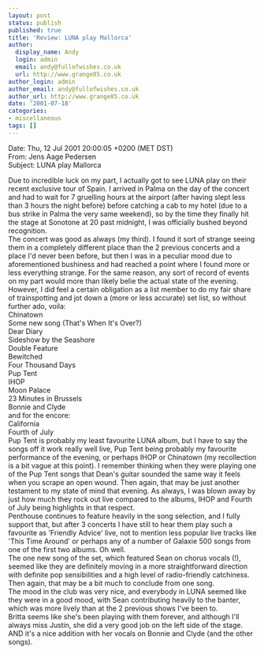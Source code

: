 ```yaml
---
layout: post
status: publish
published: true
title: 'Review: LUNA play Mallorca'
author:
  display_name: Andy
  login: admin
  email: andy@fullofwishes.co.uk
  url: http://www.grange85.co.uk
author_login: admin
author_email: andy@fullofwishes.co.uk
author_url: http://www.grange85.co.uk
date: '2001-07-18'
categories:
- miscellaneous
tags: []
---
```


Date: Thu, 12 Jul 2001 20:00:05 +0200 (MET DST)  
From: Jens Aage Pedersen   
Subject: LUNA play Mallorca  

Due to incredible luck on my part, I actually got to see LUNA play on their
recent exclusive tour of Spain. I arrived in Palma on the day of the concert
and had to wait for 7 gruelling hours at the airport (after having slept less
than 3 hours the night before) before catching a cab to my hotel (due to a bus
strike in Palma the very same weekend), so by the time they finally hit the
stage at Sonotone at 20 past midnight, I was officially bushed beyond
recognition.  
The concert was good as always (my third). I found it sort of strange seeing
them in a completely different place than the 2 previous concerts and a place
I'd never been before, but then I was in a peculiar mood due to aforementioned
bushiness and had reached a point where I found more or less everything
strange. For the same reason, any sort of record of events on my part would
more than likely belie the actual state of the evening.  
However, I did feel a certain obligation as a list member to do my fair share
of trainspotting and jot down a (more or less accurate) set list, so without
further ado, voila:  
Chinatown  
Some new song (That's When It's Over?)  
Dear Diary  
Sideshow by the Seashore  
Double Feature  
Bewitched  
Four Thousand Days  
Pup Tent  
IHOP  
Moon Palace  
23 Minutes in Brussels  
Bonnie and Clyde  
and for the encore:  
California  
Fourth of July  
Pup Tent is probably my least favourite LUNA album, but I have to say the
songs off it work really well live, Pup Tent being probably my favourite
performance of the evening, or perhaps IHOP or Chinatown (my recollection is a
bit vague at this point). I remember thinking when they were playing one of
the Pup Tent songs that Dean's guitar sounded the same way it feels when you
scrape an open wound. Then again, that may be just another testament to my
state of mind that evening. As always, I was blown away by just how much they
rock out live compared to the albums, IHOP and Fourth of July being highlights
in that respect.  
Penthouse continues to feature heavily in the song selection, and I fully
support that, but after 3 concerts I have still to hear them play such a
favourite as 'Friendly Advice' live, not to mention less popular live tracks
like 'This Time Around' or perhaps any of a number of Galaxie 500 songs from
one of the first two albums. Oh well.  
The one new song of the set, which featured Sean on chorus vocals (!), seemed
like they are definitely moving in a more straightforward direction with
definite pop sensibilities and a high level of radio-friendly catchiness. Then
again, that may be a bit much to conclude from one song.  
The mood in the club was very nice, and everybody in LUNA seemed like they
were in a good mood, with Sean contributing heavily to the banter, which was
more lively than at the 2 previous shows I've been to.  
Britta seems like she's been playing with them forever, and although I'll
always miss Justin, she did a very good job on the left side of the stage. AND
it's a nice addition with her vocals on Bonnie and Clyde (and the other
songs).

